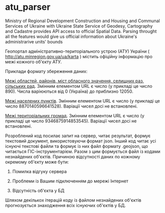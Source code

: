 # atu_parser
Ministry of Regional Development Construction and Housing and Communal Services of Ukraine with Ukraine State Service of Geodesy, Cartography and Cadastre provides API access to official Spatial Data. Parsing throught all the features would give us official information about Ukraine's administrarive units' bounds

Геопортал адміністративно-територіального устрою (АТУ) України ( http://atu.minregion.gov.ua/ua/karta ) містить офіційну інформацію про межі кожного об'єкту АТУ.

Приклади формату збереження даних:

[Межі областей, районів, міст обласного значення, селищних раз, сільських рад](http://atu.minregion.gov.ua/api/format/region_template/ato.ato_level_territory_view/atoid/890/wkb_geometry,name_fullua,koatuu). Змінним елементом URL є число (у прикладі це число 890). Числа варіюються від 0 (Україна) до приблизно 12050.

[Межі населених пунктів](http://atu.minregion.gov.ua/api/format/settlement_template/ato.ato_all_city/atoid/8870140596641528/wkb_geometry,nameua,parent_list,koatuu). Змінним елементом URL є число (у прикладі це число 8870140596641528). Варіації чисел досі не встановлені. 

[Межі територіальних громад](http://atu.minregion.gov.ua/api/format/gromad_template/ato.gromad_super_view/gid/9346875914853545/wkb_geometry,name_fullua). Змінним елементом URL є число (у прикладі це число 9346875914853545). Варіації чисел досі не встановлені. 

Розроблений код посилає запит на сервер, читає результат, формує текстовий документ, використовуючи формат json. Інший код читає усі існуючі текстові файли та формує із них файл формату .geojson, що читається ГІС-інструментарієм. Разом з цим формується файл із кодами незнайдених об'єктів. Причиною відсутності даних по кожному окремому об'єкту може бути: 

1. Помилка відгуку сервера

2. Проблеми із Вашим підключенням до мережі Інтернет

3. Відсутність об'єкта у БД

Шляхом декількох ітерацій  коду із файлом незнайдених об'єктів прогнозується знаходження всіх існуючих об'єктів у БД.
